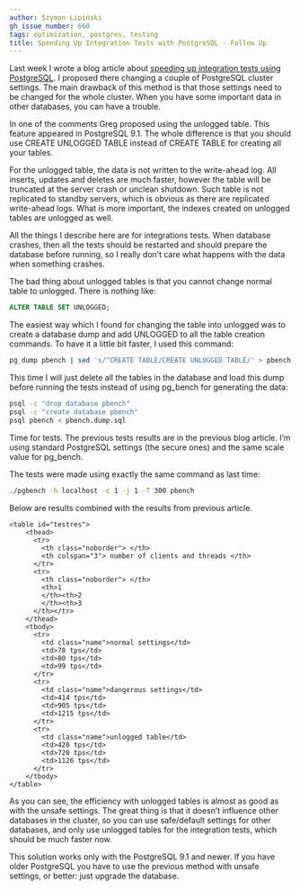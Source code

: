 ```yaml
---
author: Szymon Lipiński
gh_issue_number: 660
tags: optimization, postgres, testing
title: Speeding Up Integration Tests with PostgreSQL - Follow Up
---
```


Last week I wrote a blog article about [speeding up integration tests using PostgreSQL](/blog/2012/06/22/speeding-up-integration-tests-postgresql). I proposed there changing a couple of PostgreSQL cluster settings. The main drawback of this method is that those settings need to be changed for the whole cluster. When you have some important data in other databases, you can have a trouble.

In one of the comments Greg proposed using the unlogged table. This feature appeared in PostgreSQL 9.1. The whole difference is that you should use CREATE UNLOGGED TABLE instead of CREATE TABLE for creating all your tables.

For the unlogged table, the data is not written to the write-ahead log. All inserts, updates and deletes are much faster, however the table will be truncated at the server crash or unclean shutdown. Such table is not replicated to standby servers, which is obvious as there are replicated write-ahead logs. What is more important, the indexes created on unlogged tables are unlogged as well.

All the things I describe here are for integrations tests. When database crashes, then all the tests should be restarted and should prepare the database before running, so I really don’t care what happens with the data when something crashes.

The bad thing about unlogged tables is that you cannot change normal table to unlogged. There is nothing like:

```sql
ALTER TABLE SET UNLOGGED;
```

The easiest way which I found for changing the table into unlogged was to create a database dump and add UNLOGGED to all the table creation commands. To have it a little bit faster, I used this command:

```bash
pg_dump pbench | sed 's/^CREATE TABLE/CREATE UNLOGGED TABLE/' > pbench.dump.sql
```

This time I will just delete all the tables in the database and load this dump before running the tests instead of using pg_bench for generating the data:

```bash
psql -c "drop database pbench"
psql -c "create database pbench"
psql pbench < pbench.dump.sql
```

Time for tests. The previous tests results are in the previous blog article. I’m using standard PostgreSQL settings (the secure ones) and the same scale value for pg_bench.

The tests were made using exactly the same command as last time:

```bash
./pgbench -h localhost -c 1 -j 1 -T 300 pbench
```

Below are results combined with the results from previous article.

```
<table id="testres">
    <thead>
      <tr>
        <th class="noborder"> </th>
        <th colspan="3"> number of clients and threads </th>
      </tr>
      <tr>
        <th class="noborder"> </th>
        <th>1
        </th><th>2
        </th><th>3
      </th></tr>
    </thead>
    <tbody>
      <tr>
        <td class="name">normal settings</td>
        <td>78 tps</td>
        <td>80 tps</td>
        <td>99 tps</td>
      </tr>
      <tr>
        <td class="name">dangerous settings</td>
        <td>414 tps</td>
        <td>905 tps</td>
        <td>1215 tps</td>
      </tr>
      <tr>
        <td class="name">unlogged table</td>
        <td>420 tps</td>
        <td>720 tps</td>
        <td>1126 tps</td>
      </tr>
    </tbody>
</table>
```

As you can see, the efficiency with unlogged tables is almost as good as with the unsafe settings. The great thing is that it doesn’t influence other databases in the cluster, so you can use safe/default settings for other databases, and only use unlogged tables for the integration tests, which should be much faster now.

This solution works only with the PostgreSQL 9.1 and newer. If you have older PostgreSQL you have to use the previous method with unsafe settings, or better: just upgrade the database.
